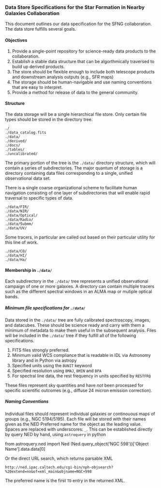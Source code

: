 ### Data Store Specifications for the Star Formation in Nearby Galaxies Collaboration

This document outlines our data specification for the SFNG collaboration.  The data store fulfills several goals.

#### Objectives

1. Provide a single-point repository for science-ready data products to the collaboration.
2. Establish a stable data structure that can be algorthmically traversed to build up derived products.
3. The store should be flexible enough to include both telescope products and downstream analysis outputs (e.g., SFR maps)
4. The storage should be human-navigable and use naming conventions that are easy to interpret.
3. Provide a method for release of data to the general community.

#### Structure

The data storage will be a single hierarchical file store.  Only certain file types should be stored in the directory tree.

    ./
    ./data_catalog.fits
    ./data/
    ./derived/
    ./docs/
    ./tables/
    ./uncalibrated/

The primary portion of the tree is the `./data/` directory structure, which will contain a series of subdirectories.  The major quantum of storage is a directory containing data files corresponding to a single, unified observational data set.

There is a single coarse organizational scheme to facilitate human navigation consisting of one layer of subdirectories that will enable rapid traversal to specific types of data.

    ./data/FIR/
    ./data/NIR/
    ./data/Optical/
    ./data/Radio/
    ./data/Submm/
    ./data/UV/
    
Some tracers, in particular are called out based on their particular utility for this line of work.

    ./data/CO/
    ./data/HI/
    ./data/Ha/

#### Membership in `./data/`

Each subdirectory in the `./data/` tree represents a unified observational campaign of one or more galaxies.  A directory can contain multiple tracers such as the different spectral windows in an ALMA map or mutiple optical bands.

##### Minimum file specifications for `./data/`

Data stored in the `./data/` tree are fully calibrated spectroscopy, images, and datacubes.  These should be science ready and carry with them a minimum of metadata to make them useful in the subsequent analysis.  Files will be included in the `./data/` tree if they fulfill all of the following specifications. 

1. FITS files strongly preferred.
2. Minimum valid WCS compliance that is readable in IDL via Astronomy library and in Python via astropy
3. Specified units using the `BUNIT` keyword
4. Specified resolution using `BMAJ`, `BMIN` and `BPA`
5. For spectral line data, the rest frequency in units specified by `RESTFRQ` 

These files represent sky quantities and have *not* been processed for specific scientific outcomes (e.g., diffuse 24 micron emission correction).

##### Naming Conventions 

Individual files should represent individual galaxies or continouous maps of groups (e.g., NGC 5194/5195).  Each file will be stored with their names given as the NED Preferred name for the object as the leading value.  Spaces are replaced with underscores: `_`.  This can be established directly by query NED by hand, using `astroquery` in python 

   from astroquery.ned import Ned
   (Ned.query_object('NGC 598'))['Object Name'].data.data[0]

Or the direct URL search, which returns parsable XML

    http://ned.ipac.caltech.edu/cgi-bin/nph-objsearch?%20extend=no&of=xml_main&objname=NGC+598
    
The preferred name is the first `TD` entry in the returned XML.

